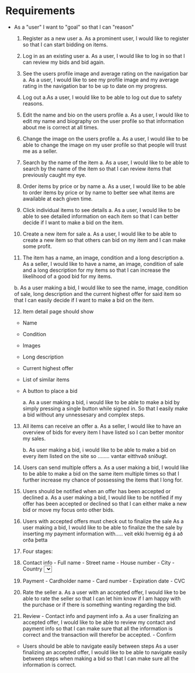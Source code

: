 # Requirements
- As a "user" I want to "goal" so that I can "reason"

  1. Register as a new user
    a. As a prominent user, I would like to register so that I can start bidding on items.

  2. Log in as an existing user
    a. As a user, I would like to log in so that I can review my bids and bid again.

  3. See the users profile image and average rating on the navigation bar
    a. As a user, I would like to see my profile image and my average rating in the navigation bar to be up to date on my progress.

  4. Log out
    a.As a user, I would like to be able to log out due to safety reasons.

  5. Edit the name and bio on the users profile
    a. As a user, I would like to edit my name and biography on the user profile so that information about me is correct at all times.
  6. Change the image on the users profile
    a. As a user, I would like to be able to change the image on my user profile so that people will trust me as a seller.

  7. Search by the name of the item
    a. As a user, I would like to be able to search by the name of the item so that I can review items that previously caught my eye. 

  8. Order items by price or by name
    a. As a user, I would like to be able to order items by price or by name to better see what items are awailable at each given time. 

  9. Click individual items to see details
    a. As a user, I would like to be able to see detailed information on each item so that I can better decide if I want to make a bid on the item. 

  10. Create a new item for sale
    a. As a user, I would like to be able to create a new item so that others can bid on my item and I can make some profit.

  11. The item has a name, an image, condition and a long description
    a. As a seller, I would like to have a name, an image, condition of sale and a long description for my items so that I can increase    the likelihood of a good bid for my items.

    b. As a user making a bid, I would like to see the name, image, condition of sale, long description and the current highest offer for said item so that I can easily decide if I want to make a bid on the item.

  12. Item detail page should show
    - Name
    - Condition
    - Images
    - Long description
    - Current highest offer
    - List of similar items
    - A button to place a bid 

        a. As a user making a bid, i would like to be able to make a bid by simply pressing a single button while signed in. So that I easily make a bid without any unnessesary and complex steps.



  13. All items can receive an offer
      a. As a seller, I would like to have an overview of bids for every item I have listed so I can better monitor my sales.

      b. As user making a bid, i would like to be able to make a bid on every item listed on the site so ........ vantar eitthvað sniðugt.

  14. Users can send multiple offers
      a. As a user making a bid, I would like to be able to make a bid on the same item multiple times so that I further increase my chance of possessing the items that I long for.

  15. Users should be notified when an offer has been accepted or declined
      a. As a user making a bid, I would like to be notified if my offer has been accepted or declined so that I can either make a new bid or move my focus onto other bids.

  16. Users with accepted offers must check out to finalize the sale
      As a user making a bid, I would like to be able to finalize the the sale by inserting my payment information with..... veit ekki hvernig ég á að orða þetta
  17. Four stages:
    1. Contact info
      - Full name
      - Street name
      - House number
      - City
      - Country <select>
      - Postal code
    2. Payment
      - Cardholder name
      - Card number
      - Expiration date
      - CVC
    3. Rate the seller
        a. As a user with an accepted offer, I would like to be able to rate the seller so that I can let him know if I am happy with the purchase or if there is something wanting regarding the bid.
    4. Review
      - Contact info and payment info
      a. As a user finalizing an accepted offer, I would like to be able to review my contact and payment info so that I can make sure that all the information is correct and the transaction will therefor be accepted. 
      - Confirm
    - Users should be able to navigate easily between steps
          As a user finalizing an accepted offer, I would like to be able to navigate easily between steps when making a bid so that I can make sure all the information is correct.
